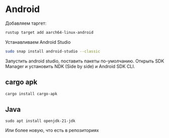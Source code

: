 # Android

Добавляем таргет:

```bash
rustup target add aarch64-linux-android
```

Устанавливаем Android Studio

```bash
sudo snap install android-studio --classic
```

Запустить android studio, поставить пакеты по-умолчанию. Открыть SDK Manager и установить NDK (Side by side) и Android SDK CLI.

## cargo apk

```bash
cargo install cargo-apk
```

## Java

```
sudo apt install openjdk-21-jdk
```

Или более новую, что есть в репозиториях
